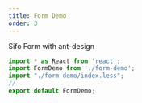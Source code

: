 ```yaml
---
title: Form Demo
order: 3
---
```

Sifo Form with ant-design
```jsx
import * as React from 'react';
import FormDemo from './form-demo';
import "./form-demo/index.less";
//
export default FormDemo;
```

